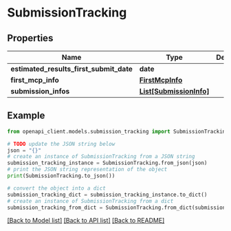 # SubmissionTracking


## Properties

Name | Type | Description | Notes
------------ | ------------- | ------------- | -------------
**estimated_results_first_submit_date** | **date** |  | [optional] 
**first_mcp_info** | [**FirstMcpInfo**](FirstMcpInfo.md) |  | [optional] 
**submission_infos** | [**List[SubmissionInfo]**](SubmissionInfo.md) |  | [optional] 

## Example

```python
from openapi_client.models.submission_tracking import SubmissionTracking

# TODO update the JSON string below
json = "{}"
# create an instance of SubmissionTracking from a JSON string
submission_tracking_instance = SubmissionTracking.from_json(json)
# print the JSON string representation of the object
print(SubmissionTracking.to_json())

# convert the object into a dict
submission_tracking_dict = submission_tracking_instance.to_dict()
# create an instance of SubmissionTracking from a dict
submission_tracking_from_dict = SubmissionTracking.from_dict(submission_tracking_dict)
```
[[Back to Model list]](../README.md#documentation-for-models) [[Back to API list]](../README.md#documentation-for-api-endpoints) [[Back to README]](../README.md)


